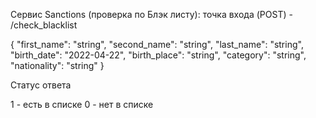 <p>
Сервис Sanctions (проверка по Блэк листу): точка входа (POST) - /check_blacklist

{
  "first_name": "string",
  "second_name": "string",
  "last_name": "string",
  "birth_date": "2022-04-22",
  "birth_place": "string",
  "category": "string",
  "nationality": "string"
}

Статус ответа 

1 - есть в списке
0 - нет в списке

</p>